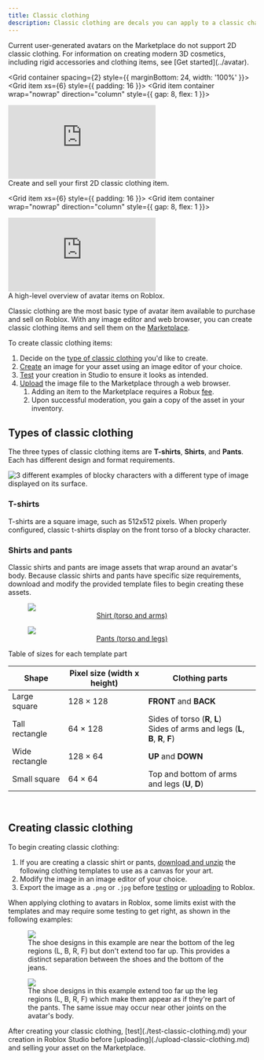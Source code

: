 ```yaml
---
title: Classic clothing
description: Classic clothing are decals you can apply to a classic character model's surface. You can create classic clothing items on Roblox and upload them to the Marketplace.
---
```


<Alert severity="warning">
Current user-generated avatars on the Marketplace do not support 2D classic clothing. For information on creating modern 3D cosmetics, including rigid accessories and clothing items, see [Get started](../avatar).
</Alert>

<Grid container spacing={2} style={{ marginBottom: 24, width: '100%' }}>
<Grid item xs={6} style={{ padding: 16 }}>
<Grid item container wrap="nowrap" direction="column" style={{ gap: 8, flex: 1 }}>

<div
className="container"
style={{ position: "relative", paddingBottom: "56.25%", height: 0, marginBottom: 12 }} >
<iframe
src="https://www.youtube-nocookie.com/embed/r_unfGZT5Ps"
title="YouTube video player"
frameBorder="0"
allow="accelerometer; autoplay; clipboard-write; encrypted-media; gyroscope; picture-in-picture; web-share"
allowFullScreen
style={{ position: "absolute", top: 0, left: 0, width: "100%", height: "100%" }} ></iframe>
</div>
<Typography variant="body1">
Create and sell your first 2D classic clothing item.
</Typography>
</Grid>
</Grid>

<Grid item xs={6} style={{ padding: 16 }}>
<Grid item container wrap="nowrap" direction="column" style={{ gap: 8, flex: 1 }}>

<div
className="container"
style={{ position: "relative", paddingBottom: "56.25%", height: 0, marginBottom: 12 }} >
<iframe
src="https://www.youtube-nocookie.com/embed/EUDSIUmLjxA"
title="YouTube video player"
frameBorder="0"
allow="accelerometer; autoplay; clipboard-write; encrypted-media; gyroscope; picture-in-picture; web-share"
allowFullScreen
style={{ position: "absolute", top: 0, left: 0, width: "100%", height: "100%" }} ></iframe>
</div>
<Typography variant="body1">
A high-level overview of avatar items on Roblox.
</Typography>

</Grid>
</Grid>
</Grid>

Classic clothing are the most basic type of avatar item available to purchase and sell on Roblox. With any image editor and web browser, you can create classic clothing items and sell them on the [Marketplace](https://www.roblox.com/catalog).

To create classic clothing items:

1. Decide on the [type of classic clothing](#types-of-classic-clothing) you'd like to create.
2. [Create](#creating-classic-clothing) an image for your asset using an image editor of your choice.
3. [Test](./test-classic-clothing.md) your creation in Studio to ensure it looks as intended.
4. [Upload](./upload-classic-clothing.md) the image file to the Marketplace through a web browser.
   1. Adding an item to the Marketplace requires a Robux [fee](../marketplace/marketplace-fees-and-commissions.md#classic-clothing).
   2. Upon successful moderation, you gain a copy of the asset in your inventory.

## Types of classic clothing

The three types of classic clothing items are **T-shirts**, **Shirts**, and **Pants**. Each has different design and format requirements.

<img src="../assets/accessories/classic-clothing/Types-of-classic-clothing.png" alt="3 different examples of blocky characters with a different type of image displayed on its surface." />

### T-shirts

T-shirts are a square image, such as 512x512 pixels. When properly configured, classic t-shirts display on the front torso of a blocky character.

### Shirts and pants

Classic shirts and pants are image assets that wrap around an avatar's body. Because classic shirts and pants have specific size requirements, download and modify the provided template files to begin creating these assets.

<GridContainer numColumns="2">
  <figure>
    <img src="../assets/accessories/classic-clothing/Template-Shirts-R15.png" />
    <figcaption><center> <a href="../assets/accessories/classic-clothing/Classic-Clothing-Templates.zip" download>Shirt (torso and arms)</a></center></figcaption>

  </figure>
  <figure>
    <img src="../assets/accessories/classic-clothing/Template-Pants-R15.png" />
    <figcaption><center> <a href = "../assets/accessories/classic-clothing/Classic-Clothing-Templates.zip" download>Pants (torso and legs)</a></center></figcaption>
  </figure>
</GridContainer>

<BaseAccordion>
<AccordionSummary>
Table of sizes for each template part
</AccordionSummary>
<AccordionDetails>
<table>
<thead>
  <tr>
    <th>Shape</th>
    <th>Pixel size (width x height)</th>
    <th>Clothing parts</th>
  </tr>
</thead>
<tbody>
  <tr>
    <td>Large square</td>
    <td>128 &times; 128</td>
    <td><b>FRONT</b> and <b>BACK</b></td>
  </tr>
  <tr>
    <td>Tall rectangle</td>
    <td>64 &times; 128</td>
    <td>Sides of torso (<b>R</b>, <b>L</b>) <br /> Sides of arms and legs (<b>L</b>, <b>B</b>, <b>R</b>, <b>F</b>)</td>
  </tr>
  <tr>
    <td>Wide rectangle</td>
    <td>128 &times; 64</td>
    <td><b>UP</b> and <b>DOWN</b></td>
  </tr>
  <tr>
    <td>Small square</td>
    <td>64 &times; 64</td>
    <td>Top and bottom of arms and legs (<b>U</b>, <b>D</b>)</td>
  </tr>
</tbody>
</table>
</AccordionDetails>
</BaseAccordion>

<br />

## Creating classic clothing

To begin creating classic clothing:

1. If you are creating a classic shirt or pants, [download and unzip](../assets/accessories/classic-clothing/Classic-Clothing-Templates.zip) the following clothing templates to use as a canvas for your art.
2. Modify the image in an image editor of your choice.
3. Export the image as a `.png` or `.jpg` before [testing](./test-classic-clothing.md) or [uploading](upload-classic-clothing.md) to Roblox.

When applying clothing to avatars in Roblox, some limits exist with the templates and may require some testing to get right, as shown in the following examples:

<GridContainer numColumns="2">
  <figure>
    <img src="../assets/accessories/classic-clothing/Pants-Template-Good.jpg" />
    <figcaption>The shoe designs in this example are near the bottom of the leg regions (L, B, R, F) but don't extend too far up. This provides a distinct separation between the shoes and the bottom of the jeans.</figcaption>
  </figure>
  <figure>
    <img src="../assets/accessories/classic-clothing/Pants-Template-Bad.jpg" />
    <figcaption>The shoe designs in this example extend too far up the leg regions (L, B, R, F) which make them appear as if they're part of the pants. The same issue may occur near other joints on the avatar's body.</figcaption>
  </figure>
</GridContainer>

<Alert severity = 'success'>
After creating your classic clothing, [test](./test-classic-clothing.md) your creation in Roblox Studio before [uploading](./upload-classic-clothing.md) and selling your asset on the Marketplace.
</Alert>

